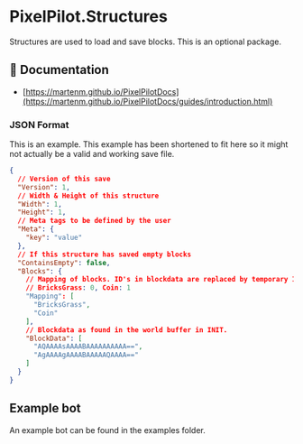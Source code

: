 ﻿# PixelPilot.Structures
Structures are used to load and save blocks. This is an optional package.

## 📄 Documentation
- [https://martenm.github.io/PixelPilotDocs](https://martenm.github.io/PixelPilotDocs/guides/introduction.html)

### JSON Format
This is an example. This example has been shortened to fit here so it might not actually be a valid and working save file.
```json
{
  // Version of this save
  "Version": 1,
  // Width & Height of this structure
  "Width": 1,
  "Height": 1,
  // Meta tags to be defined by the user
  "Meta": {
    "key": "value"
  },
  // If this structure has saved empty blocks
  "ContainsEmpty": false,
  "Blocks": {
    // Mapping of blocks. ID's in blockdata are replaced by temporary IDs.
    // BricksGrass: 0, Coin: 1
    "Mapping": [
      "BricksGrass",
      "Coin"
    ],
    // Blockdata as found in the world buffer in INIT.
    "BlockData": [
      "AQAAAAsAAAABAAAAAAAAAA==",
      "AgAAAAgAAAABAAAAAQAAAA=="
    ]
  }
}
```


## Example bot
An example bot can be found in the examples folder. 
```